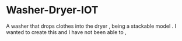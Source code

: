 # Washer-Dryer-IOT
A washer that drops clothes into the dryer , being a stackable model . I wanted to create this and I have not been able to , 
